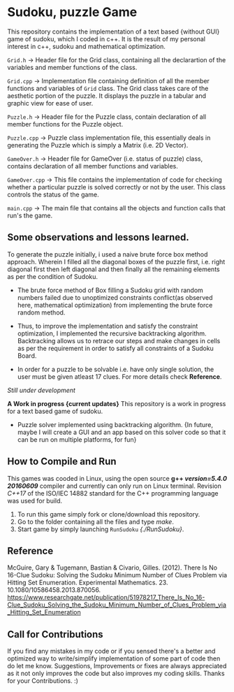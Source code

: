 # Sudoku, puzzle Game

This repository contains the implementation of a text based {without GUI} game of sudoku, which I coded in c++.
It is the result of my personal interest in c++, sudoku and mathematical optimization.

`Grid.h` -> Header file for the Grid class, containing all the declarartion of the variables and member functions of the class.

`Grid.cpp` -> Implementation file containing definition of all the member functions and variables of `Grid` class. The Grid class takes care of the aesthetic portion of the puzzle. It displays the puzzle in a tabular and graphic view for ease of user.

`Puzzle.h` -> Header file for the Puzzle class, contain declaration of all member functions for the Puzzle object.

`Puzzle.cpp` -> Puzzle class implementation file, this essentially deals in generating the Puzzle which is simply a Matrix (i.e. 2D Vector).

`GameOver.h` -> Header file for GameOver (i.e. status of puzzle) class, contains declaration of all member functions and variables.

`GameOver.cpp` -> This file contains the implementation of code for checking whether a particular puzzle is solved correctly or not by the user. This class controls the status of the game.

`main.cpp` -> The main file that contains all the objects and function calls that run's the game.

## Some observations and lessons learned.
To generate the puzzle initially, i used a naive brute force box method approach. Wherein I filled all the diagonal boxes of the puzzle first, i.e. right diagonal first then left diagonal and then finally all the remaining elements as per the condition of Sudoku.

* The brute force method of Box filling a Sudoku grid with random numbers failed due to unoptimized constraints conflict(as observed here, mathematical optimization) from implementing the brute force random method.

* Thus, to improve the implementation and satisfy the constraint optimization, I implemented the recursive backtracking algorithm. Backtracking allows us to retrace our steps and make changes in cells as per the requirement in order to satisfy all constraints of a Sudoku Board.

* In order for a puzzle to be solvable i.e. have only single solution, the user must be given atleast 17 clues. For more details check **Reference**.

*Still under development*

**A Work in progress {current updates}**
This repository is a work in progress for a text based game of sudoku.

* Puzzle solver implemented using backtracking algorithm.
{In future, maybe I will create a GUI and an app based on this solver code so that it can be run on multiple platforms, for fun}

## How to Compile and Run
This games was cooded in Linux, using the open source **g++ *version=5.4.0 20160609*** compiler and currently can only run on Linux terminal. Revision *C++17* of the ISO/IEC 14882 standard for the C++ programming language was used for build.

1. To run this game simply fork or clone/download this repository.
2. Go to the folder containing all the files and type *make*.
3. Start game by simply launching `RunSudoku` *{./RunSudoku}*.

## Reference 
McGuire, Gary & Tugemann, Bastian & Civario, Gilles. (2012). There Is No 16-Clue Sudoku: Solving the Sudoku Minimum Number of Clues Problem via Hitting Set Enumeration. Experimental Mathematics. 23. 10.1080/10586458.2013.870056.
https://www.researchgate.net/publication/51978217_There_Is_No_16-Clue_Sudoku_Solving_the_Sudoku_Minimum_Number_of_Clues_Problem_via_Hitting_Set_Enumeration

## Call for Contributions
If you find any mistakes in my code or if you sensed there's a better and optimized way to write/simplify implementation of some part of code then do let me know.
Suggestions, Improvements or fixes are always appreciated as it not only improves the code but also improves my coding skills. 
Thanks for your Contributions. :)
